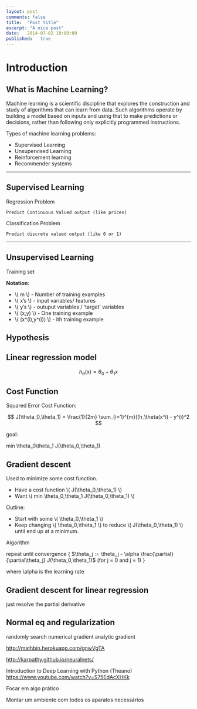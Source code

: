 ```yaml
---
layout: post
comments: false
title:  "Post title"
excerpt: "A nice post"
date:   2014-07-02 10:00:00
published:   true
---
```


# Introduction 

## What is Machine Learning?

Machine learning is a scientific discipline that explores the construction and study of algorithms that can learn from data. Such algorithms operate by building a model based on inputs and using that to make predictions or decisions, rather than following only explicitly programmed instructions.

Types of machine learning problems:

- Supervised Learning
- Unsupervised Learning
- Reinforcement learning
- Recommender systems

---

## Supervised Learning

Regression Problem

	Predict Continuous Valued output (like prices)

Classification Problem

	Predict discrete valued output (like 0 or 1)

---

## Unsupervised Learning

Training set 

**Notation**:

- \\( m \\) - Number of training examples
- \\( x’s \\) -  input variables/ features
- \\( y’s \\) - outuput variables / ‘target’ variables
- \\( (x,y) \\) - One training example
- \\( (x^(i),y^(i)) \\) - ith training example


## Hypothesis

## Linear regression model

$$
h_\theta (x) = \theta_0+\theta_1 x
$$

## Cost Function

Squared Error Cost Function:

$$
J(\theta_0,\theta_1) = \frac{1}{2m} \sum_{i=1}^{m}((h_\theta(x^i) - y^i))^2
$$

goal: 

min \theta_0\theta_1 J(\theta_0,\theta_1)

## Gradient descent

Used to minimize some cost function.

- Have a cost function \\( J(\theta_0,\theta_1) \\)
- Want \\( min \theta_0,\theta_1  J(\theta_0,\theta_1) \\)

Outline:

- Start with some \\( \theta_0,\theta_1 \\)
- Keep changing \\( \theta_0,\theta_1 \\) to reduce \\( J(\theta_0,\theta_1) \\) until end up at a minimum.

Algorithm


repeat until convergence {
$\theta_j := \theta_j - \alpha \frac{\partial}{\partial\theta_j} J(\theta_0,\theta_1)$ (for j = 0 and j = 1) 
}

where \alpha is the learning rate

## Gradient descent for linear regression

just resolve the partial derivative



## Normal eq and regularization









 randomly search
 numerical gradient
 analytic gradient






http://mathbin.herokuapp.com/gnwVgTA


http://karpathy.github.io/neuralnets/

Introduction to Deep Learning with Python (Theano)
https://www.youtube.com/watch?v=S75EdAcXHKk



Focar em algo prático

Montar um ambiente com todos os aparatos necessários
